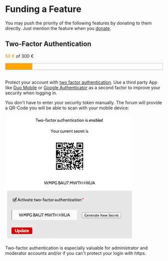 <!--
Title: Funding
-->

# Funding a Feature #

You may push the priority of the following features by donating to them directly. Just mention the feature when you [donate](donate).

## Two-Factor Authentication ##

<span style="color: #CA870D;">50 €</span> of 300 €
<div style="width: 100%; height: 20px; border: 1px solid silver; position: relative;">
  <div style="width: 17%; height: 100%; background: orange;">
  </div>
</div>
<br>


Protect your account with [two factor authentication](http://en.wikipedia.org/wiki/Multi-factor_authentication). Use a third party App like [Duo Mobile](https://play.google.com/store/apps/details?id=com.duosecurity.duomobile) or [Google Authenticator](https://itunes.apple.com/en/app/google-authenticator/id388497605?mt=8) as a second factor to improve your security when logging in.

You don't have to enter your security token manually. The forum will provide a QR-Code you will be able to scan with your mobile device:

![](funding.png)

Two-factor authentication is especially valuable for administrator and moderator accounts and/or if you can't protect your login with https.
